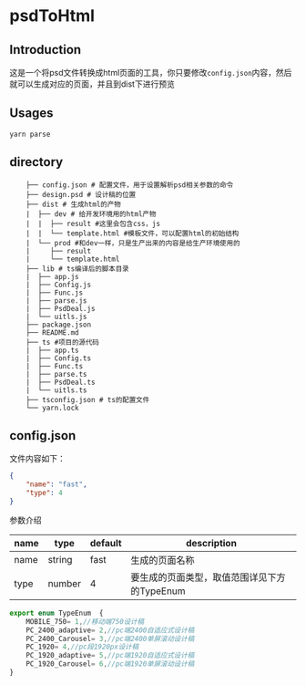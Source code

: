 # psdToHtml

## Introduction

这是一个将psd文件转换成html页面的工具，你只要修改`config.json`内容，然后就可以生成对应的页面，并且到dist下进行预览

## Usages

```shell
yarn parse
```

## directory

```shell
    ├── config.json # 配置文件，用于设置解析psd相关参数的命令
    ├── design.psd # 设计稿的位置
    ├── dist # 生成html的产物
    |  ├── dev # 给开发环境用的html产物
    |  |  ├── result #这里会包含css，js
    |  |  └── template.html #模板文件，可以配置html的初始结构
    |  └── prod #和dev一样，只是生产出来的内容是给生产环境使用的
    |     ├── result
    |     └── template.html
    ├── lib # ts编译后的脚本目录
    |  ├── app.js
    |  ├── Config.js
    |  ├── Func.js
    |  ├── parse.js
    |  ├── PsdDeal.js
    |  └── uitls.js
    ├── package.json
    ├── README.md
    ├── ts #项目的源代码
    |  ├── app.ts
    |  ├── Config.ts
    |  ├── Func.ts
    |  ├── parse.ts
    |  ├── PsdDeal.ts
    |  └── uitls.ts
    ├── tsconfig.json # ts的配置文件
    └── yarn.lock

```

## config.json
文件内容如下：

```json
{
    "name": "fast",
    "type": 4
}
```

参数介绍

| name | type   | default | description                |
| ---- | ------ | ------- | -------------------------- |
| name | string | fast    | 生成的页面名称                    |
| type | number | 4       | 要生成的页面类型，取值范围详见下方的TypeEnum |
```typescript
export enum TypeEnum  {  
    MOBILE_750= 1,//移动端750设计稿  
    PC_2400_adaptive= 2,//pc端2400自适应式设计稿  
    PC_2400_Carousel= 3,//pc端2400单屏滚动设计稿  
    PC_1920= 4,//pc段1920px设计稿  
    PC_1920_adaptive= 5,//pc端1920自适应式设计稿  
    PC_1920_Carousel= 6,//pc端1920单屏滚动设计稿  
}
```
